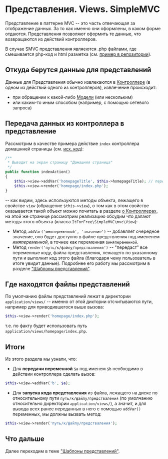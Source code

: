 
# Представления. Views. SimpleMVC

Представление в паттерне MVC -- это часть отвечающая за отображение данных. За то как именно они оформлены, в каком форме отдаются. Представления позволяют оформить те данные, что возвращаются из действий контроллеров.

В случае SMVC представления являеются .php файлами, где смешивается php-код и html разметка (см. [пример в репозитории](https://github.com/it-for-free/SimpleMVC-example/blob/master/application/views/homepage/index.php#L1)).

## Откуда берутся данные для представлений

Данные для Представления обычно извлекаются в [Контроллере](Controllers.md) (в одном из действий одного из контроллеров), извлечение происходит:
* при обращении к какой-либо [Модели](Models.md) (или нескольким) 
* или каким-то иным способом (например, с помощью сетевого запроса)

## Передача данных из контроллера в представление

Рассмотрим в качестве примера действие `index` контроллера домашнней страницы (см. [исх. код](https://github.com/it-for-free/SimpleMVC-example/blob/master/application/controllers/HomepageController.php#L1)):
```php
/**
 * Выводит на экран страницу "Домашняя страница"
 */
public function indexAction()
{
    $this->view->addVar('homepageTitle', $this->homepageTitle); // передаём переменную по view
    $this->view->render('homepage/index.php');
}
```
-- как видим, здесь используются методы объекта, лежащего в свойстве `view` (обращение `$this->view`), о том как в этом свойстве оказывается такой объект можно почитать в разделе [о Контроллерах](Controllers.md), на этой же странице рассмотрим реализацию обсудим что далают методы этого объекта (класса `ItForFree\SimpleMVC\mvc\View`):

* Метод `addVar('имяпеременной', 'значение')` -- добавляет очередное значение, оно будет доступно в файле предствления под имененем _имяпеременной_, а точнее как  переменная `$имяпеременной`.
* Метод `render('путь/к/файлу/предстваления')` -- "передаст" все переменные коду, файла представления, лежащего по указанному пути и выполнит код этого файла (благодаря чему пользователь в итоге увидит данные). Подробнее его работу мы рассмотрим в разделе ["Шаблоны представлений"](Templates.md).

## Где находятся файлы представлений

По умолчанию файлы представлений лежат в директории `application/views/`
-- именно от этой диктории отсчитываются пути, например для приводившегося выше вызова:
```php
$this->view->render('homepage/index.php');
```

т.е. по факту будет использовать путь `application/views/homepage/index.php`.

## Итоги

Из этого раздела мы узнали, что:
* Для **передачи переменной** `$a` под именем `$b`  необходимо в действии контроллера сделать вызов:
```php
$this->view->addVar('b', $a);
```
* Для **запуска кода представления** из файла, лежащего на диске по относительному пути `путь/к/файлу/предстваления` (по умолчанию относительно директории `application/views/`), а значит, и для вывода всех ранее переданных в него с помощью `addVar()` переменных, мы должны вызвать метод:
```php
$this->view->render('путь/к/файлу/предстваления');
```
## Что дальше

Далее переходим в теме ["Шаблоны представлений"](Templates.md).






